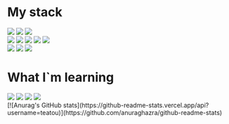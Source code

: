<h1>My stack</h1>
<div>
  <img src="https://img.icons8.com/color/48/null/golang.png"/>
  <img src="https://img.icons8.com/color/48/null/python--v1.png"/>
  <img src="https://img.icons8.com/color/48/null/sql.png"/>
</div>
<div>
  <img src="https://img.icons8.com/color/48/null/html-5--v1.png"/>
  <img src="https://img.icons8.com/color/48/null/css3.png"/>
  <img src="https://img.icons8.com/color/48/null/javascript--v1.png"/>
  <img src="https://img.icons8.com/color/48/null/react-native.png"/>
  <img src="https://img.icons8.com/color/48/null/gatsbyjs.png"/></div>
<div>
  <img src="https://img.icons8.com/color/48/null/linux--v1.png"/>
  <img src="https://img.icons8.com/color/48/null/visual-studio-code-2019.png"/>
  <img src="https://img.icons8.com/color/48/null/git.png"/>
</div>

<h1>What I`m learning</h1>
<div>
  <img src="https://img.icons8.com/color/48/null/nodejs.png"/>
  <img src="https://img.icons8.com/color/48/null/mongodb.png"/>
  <img src="https://img.icons8.com/color/48/null/sass.png"/>
  <img src="https://img.icons8.com/color/48/null/tailwindcss.png"/>
</div>
[![Anurag's GitHub stats](https://github-readme-stats.vercel.app/api?username=teatou)](https://github.com/anuraghazra/github-readme-stats)
